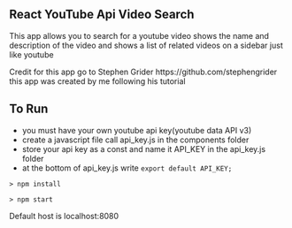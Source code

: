 <h2>React YouTube Api Video Search</h2>
<p>This app allows you to search for a youtube video shows the name and description of the video and shows a list of related videos on a sidebar just like youtube</p>

<p>Credit for this app go to Stephen Grider https://github.com/stephengrider this app was created by me following his tutorial</p>


<h2>To Run</h2> 

<ul>
<li>you must have your own youtube api key(youtube data API v3)</li>
<li>create a javascript file call api_key.js in the components folder</li>
<li>store your api key as a const and name it API_KEY in the api_key.js folder</li>
<li> at the bottom of api_key.js write <code>export default API_KEY;</code></li>
</ul>
<p><pre><code>> npm install</code></pre>
<pre><code>> npm start</code></pre>

<p>Default host is localhost:8080</p>